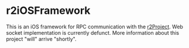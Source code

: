 # r2iOSFramework

This is an iOS framework for RPC communication with the [r2Project](https://github.com/TordWessman/r2Project). Web socket implementation is currently defunct. More information about this project "will" arrive "shortly".
